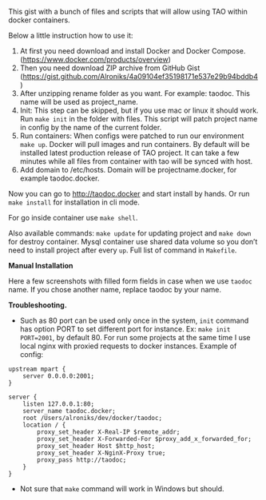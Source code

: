 
This gist with a bunch of files and scripts that will allow using TAO within docker containers. 

Below a little instruction how to use it:

1. At first you need download and install Docker and Docker Compose. (https://www.docker.com/products/overview)
2. Then you need download ZIP archive from GitHub Gist (https://gist.github.com/Alroniks/4a09104ef35198171e537e29b94bddb4)
3. After unzipping rename folder as you want. For example: taodoc. This name will be used as project_name.
4. Init: This step can be skipped, but if you use mac or linux it should work. Run `make init` in the folder with files. This script will patch project name in config by the name of the current folder.
5. Run containers: When configs were patched to run our environment `make up`. Docker will pull images and run containers. By default will be installed latest production release of TAO project. It can take a few minutes while all files from container with tao will be synced with host.
6. Add domain to /etc/hosts. Domain will be projectname.docker, for example taodoc.docker. 

Now you can go to http://taodoc.docker and start install by hands. Or run `make install` for installation in cli mode. 

For go inside container use `make shell`.

Also available commands: `make update` for updating project and `make down` for destroy container. Mysql container use shared data volume so you don’t need to install project after every `up`.
Full list of command in `Makefile`.

**Manual Installation**

Here a few screenshots with filled form fields in case when we use `taodoc` name. If you chose another name, replace taodoc by your name.

**Troubleshooting.**

- Such as 80 port can be used only once in the system, `init` command has option PORT to set different port for instance. Ex: `make init PORT=2001`, by default 80. 
  For run some projects at the same time I use local nginx with proxied requests to docker instances. Example of config:

```
upstream mpart {
    server 0.0.0.0:2001;
}

server {
    listen 127.0.0.1:80;
    server_name taodoc.docker;
    root /Users/alroniks/dev/docker/taodoc;
    location / {
        proxy_set_header X-Real-IP $remote_addr;
        proxy_set_header X-Forwarded-For $proxy_add_x_forwarded_for;
        proxy_set_header Host $http_host;
        proxy_set_header X-NginX-Proxy true;
        proxy_pass http://taodoc;
    }
}
```

- Not sure that `make` command will work in Windows but should.
